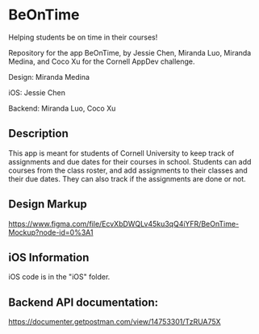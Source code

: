 # BeOnTime
Helping students be on time in their courses!

Repository for the app BeOnTime, by Jessie Chen, Miranda Luo, Miranda Medina, and Coco Xu for the Cornell AppDev challenge.

Design: Miranda Medina

iOS: Jessie Chen

Backend: Miranda Luo, Coco Xu

## Description
This app is meant for students of Cornell University to keep track of assignments and due dates for their courses in school. Students can add courses from the class roster, and add assignments to their classes and their due dates. They can also track if the assignments are done or not.

## Design Markup
https://www.figma.com/file/EcvXbDWQLv45ku3qQ4iYFR/BeOnTime-Mockup?node-id=0%3A1

## iOS Information

iOS code is in the "iOS" folder.

## Backend API documentation:

https://documenter.getpostman.com/view/14753301/TzRUA75X
